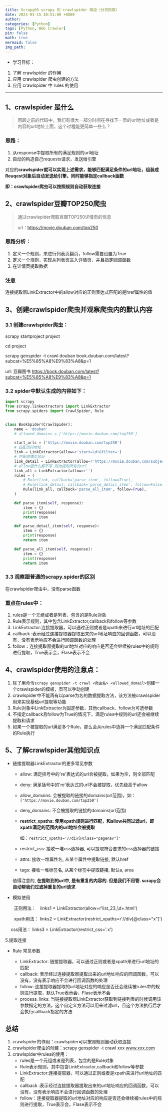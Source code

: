 ```yaml
---
title: Scrapy05 scrapy 的 crawlspider 爬虫（分页抓取）
date: 2023-03-15 10:51:00 +0800
author: 
categories: [Python]
tags: [Python, Web Crawler]
pin: false
math: true
mermaid: false
img_path: 
---
```


* 学习目标：

1. 了解 crawlspider 的作用
2. 应用 crawlspider 爬虫创建的方法
3. 应用 crawlspider 中 rules 的使用 

------

## 1、crawlspider 是什么

> 回顾之前的代码中，我们有很大一部分时间在寻找下一页的url地址或者是内容的url地址上面，这个过程能更简单一些么？

### 思路：

1. 从response中提取所有的满足规则的url地址
2. 自动的构造自己requests请求，发送给引擎

对应的**crawlspider就可以实现上述需求，能够匹配满足条件的url地址，组装成Reuqest对象后自动发送给引擎，同时能够指定callback函数**

**即：crawlspider爬虫可以按照规则自动获取连接**

## 2、crawlspider豆瓣TOP250爬虫

> 通过crawlspider爬取豆瓣TOP250详情页的信息
>
> url：https://movie.douban.com/top250

### 思路分析：

1. 定义一个规则，来进行列表页翻页，follow需要设置为True
2. 定义一个规则，实现从列表页进入详情页，并且指定回调函数
3. 在详情页提取数据

### 注意

连接提取器LinkExtractor中的allow对应的正则表达式匹配的是href属性的值

## 3、创建crawlspider爬虫并观察爬虫内的默认内容

### 3.1 创建crawlspider爬虫：

scrapy startproject project

cd project

scrapy genspider -t crawl douban book.douban.com/latest?subcat=%E5%85%A8%E9%83%A8&p=1

url: 豆瓣图书 https://book.douban.com/latest?subcat=%E5%85%A8%E9%83%A8&p=1

### 3.2 spider中默认生成的内容如下：

```python
import scrapy
from scrapy.linkextractors import LinkExtractor
from scrapy.spiders import CrawlSpider, Rule


class BookSpider(CrawlSpider):
    name = 'douban'
    # allowed_domains = ['https://movie.douban.com/top250']

    start_urls = ['https://movie.douban.com/top250']
    # 匹配页码地址
    link = LinkExtractor(allow=r'start=\d+&filter=')
    # 匹配详情页地址
    link_detail = LinkExtractor(allow=r'https://movie.douban.com/subject/\d+/')
    # allow值什么都不写 则为提取所有的url
    link_all = LinkExtractor(allow=r'')
    rules = (
        # Rule(link, callback='parse_item', follow=True),
        # Rule(link_detail, callback='parse_detail_item', follow=False),
        Rule(link_all, callback='parse_all_item', follow=True),
    )

    def parse_item(self, response):
        item = {}
        print(response)
        return item

    def parse_detail_item(self, response):
        item = {}
        print(response)
        return item

    def parse_all_item(self, response):
        item = {}
        print(response)
        return item
```

### 3.3 观察跟普通的scrapy.spider的区别

在crawlspider爬虫中，没有parse函数

### 重点在rules中：

1. rules是一个元组或者是列表，包含的是Rule对象
2. Rule表示规则，其中包含LinkExtractor,callback和follow等参数
3. LinkExtractor:连接提取器，可以通过正则或者是xpath来进行url地址的匹配
4. callback :表示经过连接提取器提取出来的url地址响应的回调函数，可以没有，没有表示响应不会进行回调函数的处理
5. follow：连接提取器提取的url地址对应的响应是否还会继续被rules中的规则进行提取，True表示会，Flase表示不会

## 4、crawlspider使用的注意点：

1. 除了用命令`scrapy genspider -t crawl <爬虫名> <allowed_domail>`创建一个crawlspider的模板，页可以手动创建
2. crawlspider中不能再有以parse为名的数据提取方法，该方法被crawlspider用来实现基础url提取等功能
3. Rule对象中LinkExtractor为固定参数，其他callback、follow为可选参数
4. 不指定callback且follow为True的情况下，满足rules中规则的url还会被继续提取和请求
5. 如果一个被提取的url满足多个Rule，那么会从rules中选择一个满足匹配条件的Rule执行

## 5、了解crawlspider其他知识点

- 链接提取器LinkExtractor的更多常见参数

  - allow: 满足括号中的're'表达式的url会被提取，如果为空，则全部匹配

  - deny: 满足括号中的're'表达式的url不会被提取，优先级高于allow

  - allow_domains: 会被提取的链接的domains(url范围)，如：`['https://movie.douban.com/top250']`

  - deny_domains: 不会被提取的链接的domains(url范围)

  - **restrict_xpaths: 使用xpath规则进行匹配，和allow共同过滤url，即xpath满足的范围内的url地址会被提取**

    如：`restrict_xpaths='//div[@class="pagenav"]'`

  - restrict_css: 接收一堆css选择器, 可以提取符合要求的css选择器的链接

  - attrs: 接收一堆属性名, 从某个属性中提取链接, 默认href

  - tags: 接收一堆标签名, 从某个标签中提取链接, 默认a, area

  值得注意的, **在提取到的url中, 是有重复的内容的. 但是我们不用管. scrapy会自动帮我们过滤掉重复的url请求**

- 模拟使用

　　正则用法：　links1 = LinkExtractor(allow=r'list_23_\d+\.html')

　　xpath用法： links2 = LinkExtractor(restrict_xpaths=r'//div[@class="x"]')

　	css用法：  links3 = LinkExtractor(restrict_css='.x')

5.提取连接

- Rule 常见参数

  - LinkExtractor: 链接提取器，可以通过正则或者是xpath来进行url地址的匹配
  - callback: 表示经过连接提取器提取出来的url地址响应的回调函数，可以没有，没有表示响应不会进行回调函数的处理
  - follow: 连接提取器提取的url地址对应的响应是否还会继续被rules中的规则进行提取，默认True表示会，Flase表示不会
  - process_links: 当链接提取器LinkExtractor获取到链接列表的时候调用该参数指定的方法，这个自定义方法可以用来过滤url，且这个方法执行后才会执行callback指定的方法

## 总结

1. crawlspider的作用：crawlspider可以按照规则自动获取连接
2. crawlspider爬虫的创建：scrapy genspider -t crawl xxx  www.xxx.com
3. crawlspider中rules的使用：
   + rules是一个元组或者是列表，包含的是Rule对象
   + Rule表示规则，其中包含LinkExtractor,callback和follow等参数
   + LinkExtractor:连接提取器，可以通过正则或者是xpath来进行url地址的匹配
   + callback :表示经过连接提取器提取出来的url地址响应的回调函数，可以没有，没有表示响应不会进行回调函数的处理
   + follow：连接提取器提取的url地址对应的响应是否还会继续被rules中的规则进行提取，True表示会，Flase表示不会
